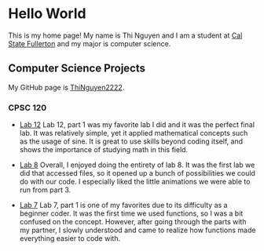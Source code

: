 # Hello World
This is my home page! My name is Thi Nguyen and I am a student at
[Cal State Fullerton](http://www.fullerton.edu/) and my major is computer science.

## Computer Science Projects

My GitHub page is [ThiNguyen2222](https://github.com/ThiNguyen2222).

### CPSC 120

* [Lab 12](https://github.com/cpsc-pilot-fall-2022/cpsc-120-lab-12-iliana-and-thi)
Lab 12, part 1 was my favorite lab I did and it was the perfect final lab. It was relatively simple, yet it applied mathematical concepts such as the usage of sine. It is great to use skills beyond coding itself, and shows the importance of studying math in this field.

* [Lab 8](https://github.com/cpsc-pilot-fall-2022/cpsc-120-lab-08-thi-and-donathew)
Overall, I enjoyed doing the entirety of lab 8. It was the first lab we did that accessed files, so it opened up a bunch of possibilities we could do with our code. I especially liked the little animations we were able to run from part 3.

* [Lab 7](https://github.com/cpsc-pilot-fall-2022/cpsc-120-lab-07-juan-and-partner)
Lab 7, part 1 is one of my favorites due to its difficulty as a beginner coder. It was the first time we used functions, so I was a bit confused on the concept. However, after going through the parts with my partner, I slowly understood and came to realize how functions made everything easier to code with. 
